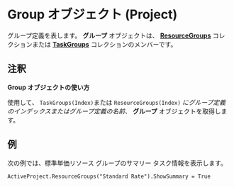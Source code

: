 
# Group オブジェクト (Project)

グループ定義を表します。 **グループ** オブジェクトは、 **[ResourceGroups](37bd0f3a-4d0e-1311-4409-ed31e0fe2e3a.md)** コレクションまたは **[TaskGroups](76d01102-cc38-36c1-f2fb-c5155f3056db.md)** コレクションのメンバーです。


## 注釈

 **Group オブジェクトの使い方**

使用して、  `TaskGroups(Index)`または `ResourceGroups(Index)` _にグループ定義のインデックスまたはグループ定義の名前、_ **グループ** オブジェクトを取得します。


## 例

次の例では、標準単価リソース グループのサマリー タスク情報を表示します。


```
ActiveProject.ResourceGroups("Standard Rate").ShowSummary = True
```

